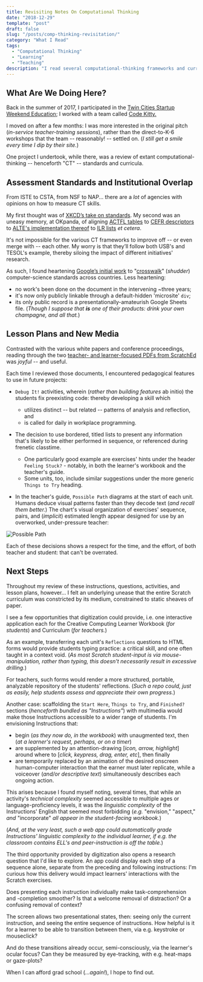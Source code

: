 ```yaml
---
title: Revisiting Notes On Computational Thinking
date: "2018-12-29"
template: "post"
draft: false
slug: "/posts/comp-thinking-revisitation/"
category: "What I Read"
tags:
  - "Computational Thinking"
  - "Learning"
  - "Teaching"
description: "I read several computational-thinking frameworks and curricula, then reread my notes a year later and wrote these reactions."
---
```


## What Are We Doing Here?

Back in the summer of 2017, I participated in the [Twin Cities Startup Weekend Education](http://communities.techstars.com/usa/twincities/startup-weekend/10569); I worked with a team called [Code Kitty.](http://codekitty.org/)

I moved on after a few months: I was more interested in the original pitch (_in-service teacher-training sessions_), rather than the direct-to-K-6 workshops that the team -- reasonably! -- settled on. (_I still get a smile every time I dip by their site._)

One project I undertook, while there, was a review of extant computational-thinking -- henceforth "CT" -- standards and curricula.

## Assessment Standards and Institutional Overlap

From ISTE to CSTA, from NSF to NAP... there are a _lot_ of agencies with opinions on how to measure CT skills.

My first thought was of [XKCD’s take on standards](https://xkcd.com/927/). My second was an uneasy memory, at OKpanda, of aligning [ACTFL tables](https://www.actfl.org/publications/guidelines-and-manuals/actfl-performance-descriptors-language-learners) to [CEFR descriptors](https://rm.coe.int/CoERMPublicCommonSearchServices/DisplayDCTMContent?documentId=090000168045bb52) to [ALTE's implementation thereof](https://www.cambridgeenglish.org/Images/28906-alte-can-do-document.pdf) to [ILR lists](http://www.govtilr.org/Skills/ILRscale1.htm) _et cetera_.

It's not impossible for the various CT frameworks to improve off -- or even merge with -- each other. My worry is that they’ll follow both USB's and TESOL's example, thereby siloing the impact of different initiatives' research.

As such, I found heartening [Google’s initial work](https://docs.google.com/spreadsheets/d/1SE7hGK5CkOlAf6oEnqk0DPr8OOSdyGZmRnROhr0XHys/edit#gid=218360034) to "[crosswalk](https://sites.ed.gov/ous/2012/05/crosswalks/)" (_shudder_) computer-science standards across countries. Less heartening:

- no work's been done on the document in the intervening ~three years;
- it's now only publicly linkable through a default-hidden 'microsite' `div`;
- its only public record is a presentationally-amateurish Google Sheets file. (_Though I suppose that **is** one of their products: drink your own champagne, and all that._)

## Lesson Plans and New Media

Contrasted with the various white papers and conference proceedings, reading through the two [teacher- and learner-focused PDFs from ScratchEd](http://scratched.gse.harvard.edu/guide/download.html) was _joyful_ -- and useful.

Each time I reviewed those documents, I encountered pedagogical features to use in future projects:

- `Debug It!` activities, wherein (_rather than building features_ ab initio) the students fix preexisting code: thereby developing a skill which

  - utilizes distinct -- but related -- patterns of analysis and reflection, and
  - is called for daily in workplace programming.

- The decision to use bordered, titled lists to present any information that's likely to be either performed in sequence, or referenced during frenetic classtime.

  - One particularly good example are exercises' hints under the header `Feeling Stuck?` - notably, in both the learner's workbook and the teacher's guide.
  - Some units, too, include similar suggestions under the more generic `Things to Try` heading.

- In the teacher's guide, `Possible Path` diagrams at the start of each unit. Humans deduce visual patterns faster than they decode text (_and recall them better._) The chart's visual organization of exercises' sequence, pairs, and (_implicit_) estimated length appear designed for use by an overworked, under-pressure teacher:

![Possible Path](/media/scratch_possible_path.png)

Each of these decisions shows a respect for the time, and the effort, of both teacher and student: that can't be overrated.

## Next Steps

Throughout my review of these instructions, questions, activities, and lesson plans, however... I felt an underlying unease that the entire Scratch curriculum was constricted by its medium, constrained to static sheaves of paper.

I see a few opportunities that digitization could provide, i.e. one interactive application each for the Creative Computing Learner Workbook (_for students_) and Curriculum (_for teachers._)

As an example, transferring each unit's `Reflections` questions to HTML forms would provide students typing practice: a critical skill, and one often taught in a context void. (_As most Scratch student-input is via mouse-manipulation, rather than typing, this doesn't necessarily result in excessive drilling._)

For teachers, such forms would render a more structured, portable, analyzable repository of the students' reflections. (_Such a repo could, just as easily, help students assess and appreciate their own progress._)

Another case: scaffolding the `Start Here`, `Things to Try`, and `Finished?` sections (_henceforth bundled as "Instructions"_) with multimedia would make those Instructions accessible to a wider range of students. I'm envisioning Instructions that:

- begin (_as they now do, in the workbook_) with unaugmented text, then (_at a learner's request, perhaps, or on a timer_)
- are supplemented by an attention-drawing [_icon, arrow, highlight_] around where to [_click, keypress, drag, enter, etc_], then finally
- are temporarily replaced by an animation of the desired onscreen human-computer interaction that the earner must later replicate, while a voiceover (_and/or descriptive text_) simultaneously describes each ongoing action.

This arises because I found myself noting, several times, that while an activity's _technical complexity_ seemed accessible to multiple ages or language-proficiency levels, it was the _linguistic complexity_ of the Instructions' English that seemed most forbidding (_e.g._ "envision," "aspect," _and_ "incorporate" _all appear in the student-facing workbook._)

(_And, at the very least, such a web app could automatically grade Instructions' linguistic complexity to the individual learner, if e.g. the classroom contains ELL's and peer-instruction is off the table._)

The third opportunity provided by digitization also opens a research question that I'd like to explore. An app could display each step of a sequence alone, separate from the preceding and following instructions: I'm curious how this delivery would impact learners' interactions with the Scratch exercises.

Does presenting each instruction individually make task-comprehension and -completion smoother? Is that a welcome removal of distraction? Or a confusing removal of context?

The screen allows two presentational states, then: seeing only the current instruction, and seeing the entire sequence of instructions. How helpful is it for a learner to be able to transition between them, via e.g. keystroke or mouseclick?

And do these transitions already occur, semi-consciously, via the learner's ocular focus? Can they be measured by eye-tracking, with e.g. heat-maps or gaze-plots?

When I can afford grad school (_...again!_), I hope to find out.
